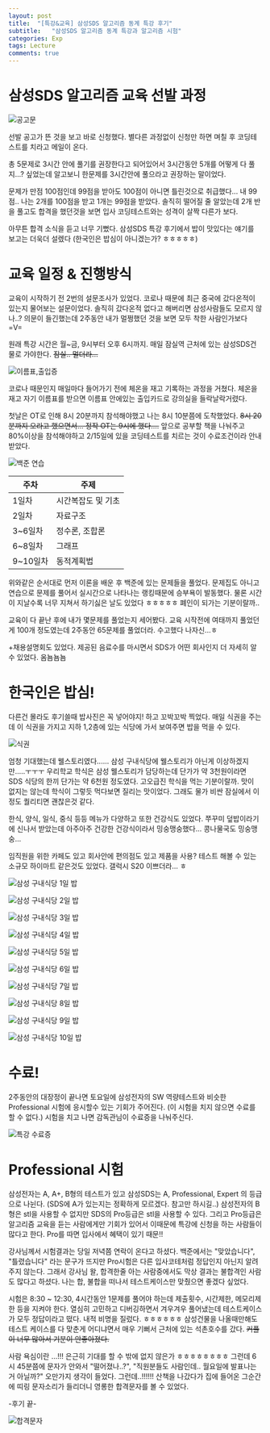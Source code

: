 ```yaml
---
layout: post
title:  "[특강&교육] 삼성SDS 알고리즘 동계 특강 후기"
subtitle:   "삼성SDS 알고리즘 동계 특강과 알고리즘 시험"
categories: Exp
tags: Lecture
comments: true
---
```



# 삼성SDS 알고리즘 교육 선발 과정

![공고문](https://h-dyeon.github.io/assets/img/Exp/lecture/2020-02-17-exp-samsungSDS_alg/notice.png)

선발 공고가 뜬 것을 보고 바로 신청했다. 별다른 과정없이 신청만 하면 며칠 후 코딩테스트를 치라고 메일이 온다. 

총 5문제로 3시간 안에 풀기를 권장한다고 되어있어서 3시간동안 5개를 어떻게 다 풀지...? 싶었는데 알고보니 한문제를 3시간안에 풀으라고 권장하는 말이었다. 

문제가 만점 100점인데 99점을 받아도 100점이 아니면 틀린것으로 취급했다... 내 99점.. 나는 2개를 100점을 받고 1개는 99점을 받았다. 솔직히 떨어질 줄 알았는데 2개 반을 풀고도 합격을 했던것을 보면 입사 코딩테스트와는 성격이 살짝 다른가 보다.

아무튼 합격 소식을 듣고 너무 기뻤다. 삼성SDS 특강 후기에서 밥이 맛있다는 얘기를 보고는 더욱더 설렜다 (한국인은 밥심이 아니겠는가? ㅎㅎㅎㅎㅎ)



# 교육 일정 & 진행방식

교육이 시작하기 전 2번의 설문조사가 있었다. 코로나 때문에 최근 중국에 갔다온적이 있는지 물어보는 설문이었다. 솔직히 갔다온적 없다고 해버리면 삼성사람들도 모르지 않나..? 의문이 들긴했는데 2주동안 내가 멀쩡했던 것을 보면 모두 착한 사람인가보다 =V= 

원래 특강 시간은 월~금, 9시부터 오후 6시까지. 매일 잠실역 근처에 있는 삼성SDS건물로 가야한다. ~~잠실.. 멀더라...~~

![이름표,출입증](https://h-dyeon.github.io/assets/img/Exp/lecture/2020-02-17-exp-samsungSDS_alg/nametag.png)

코로나 때문인지 매일마다 들어가기 전에 체온을 재고 기록하는 과정을 거쳤다. 체온을 재고 자기 이름표를 받으면 이름표 안에있는 출입카드로 강의실을 들락날락거렸다. 

첫날은 OT로 인해 8시 20분까지 참석해야했고 나는 8시 10분쯤에 도착했었다. ~~8시 20분까지 오라고 했으면서... 정작 OT는 9시에 했다....~~ 앞으로 공부할 책을 나눠주고 80%이상을 참석해야하고 2/15일에 있을 코딩테스트를 치르는 것이 수료조건이라 안내받았다. 


![백준 연습](https://h-dyeon.github.io/assets/img/Exp/lecture/2020-02-17-exp-samsungSDS_alg/BOJ_problems.png)


|주차|주제|
|----|-------|
|1일차 |시간복잡도 및 기초|
|2일차 | 자료구조|
|3~6일차 | 정수론, 조합론|
|6~8일차 |그래프|
|9~10일차 | 동적계획법|

위와같은 순서대로 먼저 이론을 배운 후 백준에 있는 문제들을 풀었다. 문제집도 아니고 연습으로 문제를 풀어서 실시간으로 나타나는 랭킹때문에 승부욕이 발동했다. 물론 시간이 지날수록 너무 지쳐서 하기싫은 날도 있었다 ㅎㅎㅎㅎㅎ 폐인이 되가는 기분이랄까..

교육이 다 끝난 후에 내가 몇문제를 풀었는지 세어봤다. 교육 시작전에 여태까지 풀었던게 100개 정도였는데 2주동안 65문제를 풀었더라.  수고했다 나자신...ㅎ

+채용설명회도 있었다. 제공된 음료수를 마시면서 SDS가 어떤 회사인지 더 자세히 알 수 있었다. 옴뇸뇸뇸



# 한국인은 밥심!

다른건 몰라도 후기쓸때 밥사진은 꼭 넣어야지! 하고 꼬박꼬박 찍었다. 매일 식권을 주는데 이 식권을 가지고 지하 1,2층에 있는 식당에 가서 보여주면 밥을 먹을 수 있다.

![식권](https://h-dyeon.github.io/assets/img/Exp/lecture/2020-02-17-exp-samsungSDS_alg/eating.png)

엄청 기대했는데 웰스토리였다...... 삼성 구내식당에 웰스토리가 아닌게 이상하겠지만.....ㅜㅜㅜ 우리학교 학식은 삼성 웰스토리가 담당하는데 단가가 약 3천원이라면 SDS 식당의 한끼 단가는 약 6천원 정도였다. 고오급진 학식을 먹는 기분이랄까. 맛이 없지는 않는데 학식이 그렇듯 먹다보면 질리는 맛이었다. 그래도 물가 비싼 잠실에서 이정도 퀄리티면 괜찮은것 같다.

한식, 양식, 일식, 중식 등등 메뉴가 다양하고 또한 건강식도 있었다. 쭈꾸미 덮밥이라기에 신나서 받았는데 아주아주 건강한 건강식이라서 밍숭맹숭했다... 콩나물국도 밍숭맹숭...

임직원을 위한 카페도 있고 회사안에 편의점도 있고 제품을 사용? 테스트 해볼 수 있는 소규모 하이마트 같은것도 있었다. 갤럭시 S20 이쁘더라... ㅎ

![삼성 구내식당 1일 밥](https://h-dyeon.github.io/assets/img/Exp/lecture/2020-02-17-exp-samsungSDS_alg/day1.png)

![삼성 구내식당 2일 밥](https://h-dyeon.github.io/assets/img/Exp/lecture/2020-02-17-exp-samsungSDS_alg/day2.png)

![삼성 구내식당 3일 밥](https://h-dyeon.github.io/assets/img/Exp/lecture/2020-02-17-exp-samsungSDS_alg/day3.png)

![삼성 구내식당 4일 밥](https://h-dyeon.github.io/assets/img/Exp/lecture/2020-02-17-exp-samsungSDS_alg/day4.png)

![삼성 구내식당 5일 밥](https://h-dyeon.github.io/assets/img/Exp/lecture/2020-02-17-exp-samsungSDS_alg/day5.png)

![삼성 구내식당 6일 밥](https://h-dyeon.github.io/assets/img/Exp/lecture/2020-02-17-exp-samsungSDS_alg/day6.png)

![삼성 구내식당 7일 밥](https://h-dyeon.github.io/assets/img/Exp/lecture/2020-02-17-exp-samsungSDS_alg/day7.png)

![삼성 구내식당 8일 밥](https://h-dyeon.github.io/assets/img/Exp/lecture/2020-02-17-exp-samsungSDS_alg/day8.png)

![삼성 구내식당 9일 밥](https://h-dyeon.github.io/assets/img/Exp/lecture/2020-02-17-exp-samsungSDS_alg/day9.png)

![삼성 구내식당 10일 밥](https://h-dyeon.github.io/assets/img/Exp/lecture/2020-02-17-exp-samsungSDS_alg/day10.png)




# 수료!

2주동안의 대장정이 끝나면 토요일에 삼성전자의 SW 역량테스트와 비슷한 Professional 시험에 응시할수 있는 기회가 주어진다. (이 시험을 치지 않으면 수료를 할 수 없다.) 시험을 치고 나면 감독관님이 수료증을 나눠주신다.

![특강 수료증](https://h-dyeon.github.io/assets/img/Exp/lecture/2020-02-17-exp-samsungSDS_alg/certificates.png)



# Professional 시험


삼성전자는 A, A+, B형의 테스트가 있고 삼성SDS는 A, Professional, Expert 의 등급으로 나뉜다. (SDS에 A가 있는지는 정확하게 모르겠다. 참고만 하시길..) 삼성전자의 B형은 stl을 사용할 수 없지만 SDS의 Pro등급은 stl을 사용할 수 있다. 그리고 Pro등급은 알고리즘 교육을 듣는 사람에게만 기회가 있어서 이때문에 특강에 신청을 하는 사람들이 많다고 한다. Pro를 따면 입사에서 혜택이 있기 때문!! 

강사님께서 시험결과는 당일 저녁쯤 연락이 온다고 하셨다. 백준에서는 "맞았습니다", "틀렸습니다" 라는 문구가 뜨지만 Pro시험은 다른 입사코테처럼 정답인지 아닌지 알려주지 않는다. 그래서 강사님 왈, 합격한줄 아는 사람중에서도 막상 결과는 불합격인 사람도 많다고 하셨다. 나는 합, 불합을 떠나서 테스트케이스만 맞췄으면 좋겠다 싶었다.


시험은 8:30 ~ 12:30, 4시간동안 1문제를 풀어야 하는데 제출횟수, 시간제한, 메모리제한 등을 지켜야 한다. 열심히 고민하고 디버깅하면서 겨우겨우 풀어냈는데 테스트케이스가 모두 정답이라고 떴다. 내적 비명을 질렀다. ㅎㅎㅎㅎㅎㅎ 삼성건물을 나올때만해도 테스트 케이스를 다 맞춘게 어디냐면서 매우 기뻐서 근처에 있는 석촌호수를 갔다. ~~커플이 너무 많아서 기분이 안좋아졌다.~~


사람 욕심이란 ...!!! 은근히 기대를 할 수 밖에 없지 않은가 ㅎㅎㅎㅎㅎㅎㅎㅎ 그런데 6시 45분쯤에 문자가 안와서 "떨어졌나..?", "직원분들도 사람인데.. 월요일에 발표나는거 아닐까?" 오만가지 생각이 들었다. 그런데..!!!!!! 산책을 나갔다가 집에 들어온 그순간에 띠링 문자소리가 들리더니 영롱한 합격문자를 볼 수 있었다.


-후기 끝-


![합격문자](https://h-dyeon.github.io/assets/img/Exp/lecture/2020-02-17-exp-samsungSDS_alg/certificates.png)


